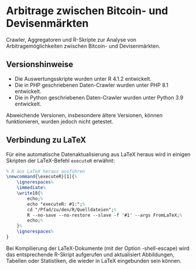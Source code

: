 # Arbitrage zwischen Bitcoin- und Devisenmärkten

Crawler, Aggregatoren und R-Skripte zur Analyse von Arbitragemöglichkeiten zwischen
Bitcoin- und Devisenmärkten.

## Versionshinweise

- Die Auswertungsskripte wurden unter R 4.1.2 entwickelt.
- Die in PHP geschriebenen Daten-Crawler wurden unter PHP 8.1 entwickelt.
- Die in Python geschriebenen Daten-Crawler wurden unter Python 3.9 entwickelt.

Abweichende Versionen, insbesondere ältere Versionen, können funktionieren, wurden jedoch
nicht getestet.

## Verbindung zu LaTeX
Für eine automatische Datenaktualisierung aus LaTeX heraus wird in einigen Skripten der
LaTeX-Befehl `executeR` erwähnt:

```latex
% R aus LaTeX heraus ausführen
\newcommand{\executeR}[1]{%
	\ignorespaces%
	\immediate%
	\write18{%
	    echo;%
	    echo "executeR: #1:";%
	    cd "/Pfad/zu/den/R/Quelldateien";%
	    R --no-save --no-restore --slave -f '#1' --args FromLaTeX;%
	    echo;%
    }%
	\ignorespaces%
}
```

Bei Kompilierung der LaTeX-Dokumente (mit der Option -shell-escape) wird das entsprechende
R-Skript aufgerufen und aktualisiert Abbildungen, Tabellen oder Statistiken, die
wieder in LaTeX eingebunden sein können.
